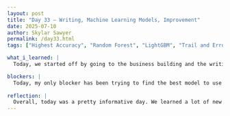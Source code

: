 ```yaml
---
layout: post
title: "Day 33 – Writing, Machine Learning Models, Improvement"
date: 2025-07-10
author: Skylar Sawyer
permalink: /day33.html
tags: ["Highest Accuracy", "Random Forest", "LightGBM", "Trail and Error", "Writing"]

what_i_learned: |
  Today, we started off by going to the business building and the writing center cam to teach us a few things about writing a literature review. They gave us several tips and interacted with us to keep us engaged by doing several activities. It was very informative and Dr. Pandey was very nice. Once we returned to the labs we continued to work on our machine learning algorithms to get better results. The highest we have gotten so far is .81 with random forest.

blockers: |
  Today, my only blocker has been trying to find the best model to use to get the best accuracy. Again we have hit a block because we have not been able to increase the accuracy to anything over .81.
  
reflection: |
  Overall, today was a pretty informative day. We learned a lot of new tips from the writing center and it was highly informative. We are still trying increase our accuracy. It has been super fustrating because we all are getting around the same value and we have tried so many ways of altering either the paremeters or just trying different combinations of several models and methods. I was hoping that we would be able to get some type of improvement by the end of this week, but it is not looking like we will be able to. 
--- 
```

